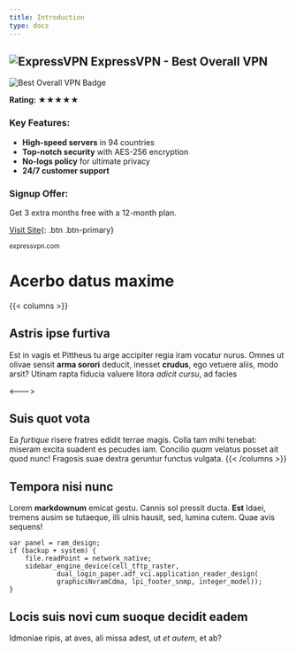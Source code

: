 ```yaml
---
title: Introduction
type: docs
---
```


## ![ExpressVPN](expressvpn.webp) ExpressVPN - Best Overall VPN

![Best Overall VPN Badge](best-overall-vpn-badge.webp)

**Rating:** ★★★★★

### Key Features:
- **High-speed servers** in 94 countries
- **Top-notch security** with AES-256 encryption
- **No-logs policy** for ultimate privacy
- **24/7 customer support**

### Signup Offer:
Get 3 extra months free with a 12-month plan.

[Visit Site](https://go.expressvpn.com/5gr6VD){: .btn .btn-primary}

<small>expressvpn.com</small>

<style>
  .btn-primary {
    background-color: #ff4b4b;
    color: white;
  }
  .btn-primary:hover {
    background-color: #ff7878;
  }
</style>


# Acerbo datus maxime

{{< columns >}}
## Astris ipse furtiva

Est in vagis et Pittheus tu arge accipiter regia iram vocatur nurus. Omnes ut
olivae sensit **arma sorori** deducit, inesset **crudus**, ego vetuere aliis,
modo arsit? Utinam rapta fiducia valuere litora _adicit cursu_, ad facies

<--->

## Suis quot vota

Ea _furtique_ risere fratres edidit terrae magis. Colla tam mihi tenebat:
miseram excita suadent es pecudes iam. Concilio _quam_ velatus posset ait quod
nunc! Fragosis suae dextra geruntur functus vulgata.
{{< /columns >}}


## Tempora nisi nunc

Lorem **markdownum** emicat gestu. Cannis sol pressit ducta. **Est** Idaei,
tremens ausim se tutaeque, illi ulnis hausit, sed, lumina cutem. Quae avis
sequens!

    var panel = ram_design;
    if (backup + system) {
        file.readPoint = network_native;
        sidebar_engine_device(cell_tftp_raster,
                dual_login_paper.adf_vci.application_reader_design(
                graphicsNvramCdma, lpi_footer_snmp, integer_model));
    }

## Locis suis novi cum suoque decidit eadem

Idmoniae ripis, at aves, ali missa adest, ut _et autem_, et ab?
